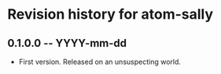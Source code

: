 # Revision history for atom-sally

## 0.1.0.0  -- YYYY-mm-dd

* First version. Released on an unsuspecting world.
